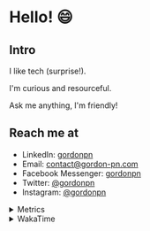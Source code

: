 # Hello! 😄

## Intro

I like tech (surprise!).

I'm curious and resourceful.

Ask me anything, I'm friendly!

## Reach me at

- LinkedIn: [gordonpn](https://www.linkedin.com/in/gordonpn/)
- Email: [contact@gordon-pn.com](mailto:contact@gordon-pn.com)
- Facebook Messenger: [gordonpn](https://www.messenger.com/t/Gordonpn)
- Twitter: [@gordonpn](https://twitter.com/Gordonpn)
- Instagram: [@gordonpn](https://www.instagram.com/gordonpn/)

<details>
  <summary>Metrics</summary>

  <img align="center" src="https://github.com/gordonpn/gordonpn/blob/master/github-metrics.svg" alt="GitHub Metrics">

</details>

<details>
  <summary>WakaTime</summary>

  <!--START_SECTION:waka-->
📊 **This Week I Spent My Time On** 

```text
💬 Programming Languages: 
Java                     12 hrs 3 mins       ███████████████████░░░░░░   74.27 % 
Brazil Dependency Config 2 hrs 50 mins       ████░░░░░░░░░░░░░░░░░░░░░   17.47 % 
TypeScript               37 mins             █░░░░░░░░░░░░░░░░░░░░░░░░   03.85 % 
XML                      12 mins             ░░░░░░░░░░░░░░░░░░░░░░░░░   01.25 % 
Markdown                 9 mins              ░░░░░░░░░░░░░░░░░░░░░░░░░   00.99 % 

🔥 Editors: 
IntelliJ IDEA            15 hrs 43 mins      ████████████████████████░   96.78 % 
Cursor                   26 mins             █░░░░░░░░░░░░░░░░░░░░░░░░   02.76 % 
VS Code                  4 mins              ░░░░░░░░░░░░░░░░░░░░░░░░░   00.46 % 
```


 Last Updated on 23/10/2024 10:23:47 UTC
<!--END_SECTION:waka-->
</details>
